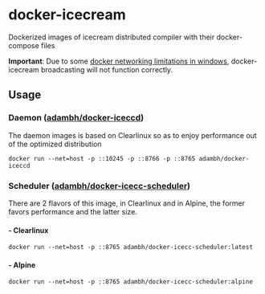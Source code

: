 # docker-icecream
Dockerized images of icecream distributed compiler with their docker-compose files

**Important**: Due to some [docker networking limitations in windows](https://docs.docker.com/docker-for-windows/networking/#known-limitations-use-cases-and-workarounds), docker-icecream broadcasting will not function correctly.

## Usage
### Daemon ([adambh/docker-iceccd](https://hub.docker.com/r/adambh/docker-iceccd))
The daemon images is based on Clearlinux so as to enjoy performance out of the optimized distribution
```
docker run --net=host -p ::10245 -p ::8766 -p ::8765 adambh/docker-iceccd
```

### Scheduler ([adambh/docker-icecc-scheduler](https://hub.docker.com/r/adambh/docker-icecc-scheduler))
There are 2 flavors of this image, in Clearlinux and in Alpine, the former favors performance and the latter size.

#### - Clearlinux
```
docker run --net=host -p ::8765 adambh/docker-icecc-scheduler:latest
```

#### - Alpine
```
docker run --net=host -p ::8765 adambh/docker-icecc-scheduler:alpine
```

